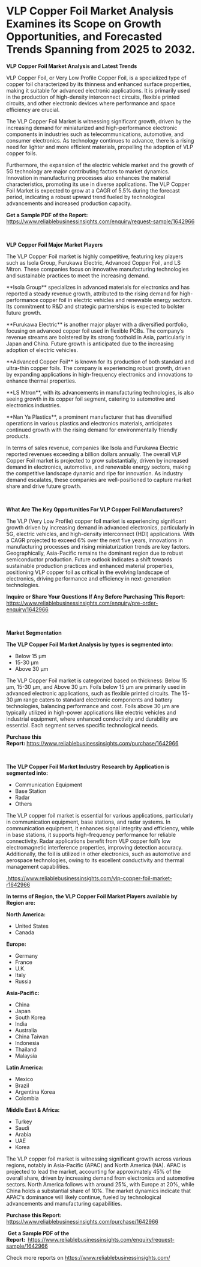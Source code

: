 <p><h1>VLP Copper Foil Market Analysis Examines its Scope on Growth Opportunities, and Forecasted Trends Spanning from 2025 to 2032.</h1></p><p><strong>VLP Copper Foil Market Analysis and Latest Trends</strong></p>
<p><p>VLP Copper Foil, or Very Low Profile Copper Foil, is a specialized type of copper foil characterized by its thinness and enhanced surface properties, making it suitable for advanced electronic applications. It is primarily used in the production of high-density interconnect circuits, flexible printed circuits, and other electronic devices where performance and space efficiency are crucial.</p><p>The VLP Copper Foil Market is witnessing significant growth, driven by the increasing demand for miniaturized and high-performance electronic components in industries such as telecommunications, automotive, and consumer electronics. As technology continues to advance, there is a rising need for lighter and more efficient materials, propelling the adoption of VLP copper foils. </p><p>Furthermore, the expansion of the electric vehicle market and the growth of 5G technology are major contributing factors to market dynamics. Innovation in manufacturing processes also enhances the material characteristics, promoting its use in diverse applications. The VLP Copper Foil Market is expected to grow at a CAGR of 5.5% during the forecast period, indicating a robust upward trend fueled by technological advancements and increased production capacity.</p></p>
<p><strong>Get a Sample PDF of the Report:&nbsp;</strong> <a href="https://www.reliablebusinessinsights.com/enquiry/request-sample/1642966?utm_campaign=100&utm_medium=2&utm_source=Github&utm_content=ia&utm_term=30012025&utm_id=vlp-copper-foil">https://www.reliablebusinessinsights.com/enquiry/request-sample/1642966</a></p>
<p>&nbsp;</p>
<p><strong>VLP Copper Foil Major Market Players</strong></p>
<p><p>The VLP Copper Foil market is highly competitive, featuring key players such as Isola Group, Furukawa Electric, Advanced Copper Foil, and LS Mtron. These companies focus on innovative manufacturing technologies and sustainable practices to meet the increasing demand.</p><p>**Isola Group** specializes in advanced materials for electronics and has reported a steady revenue growth, attributed to the rising demand for high-performance copper foil in electric vehicles and renewable energy sectors. Its commitment to R&D and strategic partnerships is expected to bolster future growth.</p><p>**Furukawa Electric** is another major player with a diversified portfolio, focusing on advanced copper foil used in flexible PCBs. The company’s revenue streams are bolstered by its strong foothold in Asia, particularly in Japan and China. Future growth is anticipated due to the increasing adoption of electric vehicles.</p><p>**Advanced Copper Foil** is known for its production of both standard and ultra-thin copper foils. The company is experiencing robust growth, driven by expanding applications in high-frequency electronics and innovations to enhance thermal properties.</p><p>**LS Mtron**, with its advancements in manufacturing technologies, is also seeing growth in its copper foil segment, catering to automotive and electronics industries. </p><p>**Nan Ya Plastics**, a prominent manufacturer that has diversified operations in various plastics and electronics materials, anticipates continued growth with the rising demand for environmentally friendly products.</p><p>In terms of sales revenue, companies like Isola and Furukawa Electric reported revenues exceeding a billion dollars annually. The overall VLP Copper Foil market is projected to grow substantially, driven by increased demand in electronics, automotive, and renewable energy sectors, making the competitive landscape dynamic and ripe for innovation. As industry demand escalates, these companies are well-positioned to capture market share and drive future growth.</p></p>
<p>&nbsp;</p>
<p><strong>What Are The Key Opportunities For VLP Copper Foil Manufacturers?</strong></p>
<p><p>The VLP (Very Low Profile) copper foil market is experiencing significant growth driven by increasing demand in advanced electronics, particularly in 5G, electric vehicles, and high-density interconnect (HDI) applications. With a CAGR projected to exceed 6% over the next five years, innovations in manufacturing processes and rising miniaturization trends are key factors. Geographically, Asia-Pacific remains the dominant region due to robust semiconductor production. Future outlook indicates a shift towards sustainable production practices and enhanced material properties, positioning VLP copper foil as critical in the evolving landscape of electronics, driving performance and efficiency in next-generation technologies.</p></p>
<p><strong>Inquire or Share Your Questions If Any Before Purchasing This Report:</strong> <a href="https://www.reliablebusinessinsights.com/enquiry/pre-order-enquiry/1642966?utm_campaign=100&utm_medium=2&utm_source=Github&utm_content=ia&utm_term=30012025&utm_id=vlp-copper-foil">https://www.reliablebusinessinsights.com/enquiry/pre-order-enquiry/1642966</a></p>
<p>&nbsp;</p>
<p><strong>Market Segmentation</strong></p>
<p><strong>The VLP Copper Foil Market Analysis by types is segmented into:</strong></p>
<p><ul><li>Below 15 μm</li><li>15-30 μm</li><li>Above 30 μm</li></ul></p>
<p><p>The VLP Copper Foil market is categorized based on thickness: Below 15 μm, 15-30 μm, and Above 30 μm. Foils below 15 μm are primarily used in advanced electronic applications, such as flexible printed circuits. The 15-30 μm range caters to standard electronic components and battery technologies, balancing performance and cost. Foils above 30 μm are typically utilized in high-power applications like electric vehicles and industrial equipment, where enhanced conductivity and durability are essential. Each segment serves specific technological needs.</p></p>
<p><strong>Purchase this Report:&nbsp;</strong><a href="https://www.reliablebusinessinsights.com/purchase/1642966?utm_campaign=100&utm_medium=2&utm_source=Github&utm_content=ia&utm_term=30012025&utm_id=vlp-copper-foil">https://www.reliablebusinessinsights.com/purchase/1642966</a></p>
<p>&nbsp;</p>
<p><strong>The VLP Copper Foil Market Industry Research by Application is segmented into:</strong></p>
<p><ul><li>Communication Equipment</li><li>Base Station</li><li>Radar</li><li>Others</li></ul></p>
<p><p>The VLP copper foil market is essential for various applications, particularly in communication equipment, base stations, and radar systems. In communication equipment, it enhances signal integrity and efficiency, while in base stations, it supports high-frequency performance for reliable connectivity. Radar applications benefit from VLP copper foil’s low electromagnetic interference properties, improving detection accuracy. Additionally, the foil is utilized in other electronics, such as automotive and aerospace technologies, owing to its excellent conductivity and thermal management capabilities.</p></p>
<p><a href="https://www.reliablebusinessinsights.com/vlp-copper-foil-market-r1642966?utm_campaign=100&utm_medium=2&utm_source=Github&utm_content=ia&utm_term=30012025&utm_id=vlp-copper-foil">&nbsp;https://www.reliablebusinessinsights.com/vlp-copper-foil-market-r1642966</a></p>
<p><strong>In terms of Region, the VLP Copper Foil Market Players available by Region are:</strong></p>
<p>
    <p> <strong> North America: </strong>
        <ul>
            <li>United States</li>
            <li>Canada</li>
        </ul>
        </p> 
    <p> <strong> Europe: </strong>
        <ul>
            <li>Germany</li>
            <li>France</li>
            <li>U.K.</li>
            <li>Italy</li>
            <li>Russia</li>
        </ul>
        </p> 
    <p> <strong> Asia-Pacific: </strong>
        <ul>
            <li>China</li>
            <li>Japan</li>
            <li>South Korea</li>
            <li>India</li>
            <li>Australia</li>
            <li>China Taiwan</li>
            <li>Indonesia</li>
            <li>Thailand</li>
            <li>Malaysia</li>
        </ul>
        </p> 
    <p> <strong> Latin America: </strong>
        <ul>
            <li>Mexico</li>
            <li>Brazil</li>
            <li>Argentina Korea</li>
            <li>Colombia</li>
        </ul>
        </p> 
    <p> <strong> Middle East & Africa: </strong>
        <ul>
            <li>Turkey</li>
            <li>Saudi</li>
            <li>Arabia</li>
            <li>UAE</li>
            <li>Korea</li>
        </ul>
    </p>
    </p>
<p><p>The VLP copper foil market is witnessing significant growth across various regions, notably in Asia-Pacific (APAC) and North America (NA). APAC is projected to lead the market, accounting for approximately 45% of the overall share, driven by increasing demand from electronics and automotive sectors. North America follows with around 25%, with Europe at 20%, while China holds a substantial share of 10%. The market dynamics indicate that APAC's dominance will likely continue, fueled by technological advancements and manufacturing capabilities.</p></p>
<p><strong>Purchase this Report: </strong><a href="https://www.reliablebusinessinsights.com/purchase/1642966?utm_campaign=100&utm_medium=2&utm_source=Github&utm_content=ia&utm_term=30012025&utm_id=vlp-copper-foil">https://www.reliablebusinessinsights.com/purchase/1642966</a></p>
<p>&nbsp;<strong>Get a Sample PDF of the Report:&nbsp;&nbsp;</strong><a href="https://www.reliablebusinessinsights.com/enquiry/request-sample/1642966?utm_campaign=100&utm_medium=2&utm_source=Github&utm_content=ia&utm_term=30012025&utm_id=vlp-copper-foil">https://www.reliablebusinessinsights.com/enquiry/request-sample/1642966</a></p>
<p><strong></strong></p>
<p>Check more reports on <a href="https://www.reliablebusinessinsights.com/?utm_campaign=100&utm_medium=2&utm_source=Github&utm_content=ia&utm_term=30012025&utm_id=vlp-copper-foil">https://www.reliablebusinessinsights.com/</a></p>
